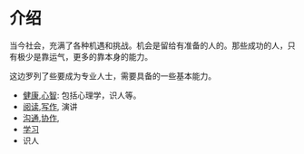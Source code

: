 # 介绍
当今社会，充满了各种机遇和挑战。机会是留给有准备的人的。那些成功的人，只有极少是靠运气，更多的靠本身的能力。

这边罗列了些要成为专业人士，需要具备的一些基本能力。

* [健康](https://iamjoel.github.io/basic-skill/health/dist/),[心智](https://iamjoel.github.io/basic-skill/mind/dist/): 包括心理学，识人等。
* [阅读](https://iamjoel.github.io/basic-skill/reading/dist/),[写作](https://iamjoel.github.io/basic-skill/write/dist/), 演讲
* [沟通](https://iamjoel.github.io/basic-skill/communicate/dist/),[协作](https://iamjoel.github.io/basic-skill/cooperate/dist/),
* [学习](https://iamjoel.github.io/basic-skill/learn/dist/)
* 识人
